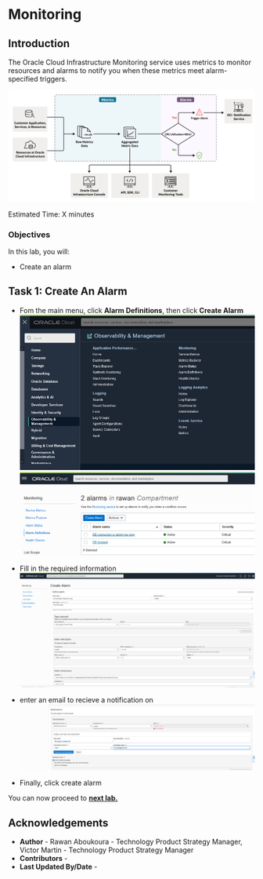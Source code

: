 # Monitoring

## Introduction

The Oracle Cloud Infrastructure Monitoring service uses metrics  to monitor resources and alarms  to notify you when these metrics meet alarm-specified triggers. 

![](images/monitoringOverview.png)

Estimated Time: X minutes

### Objectives

In this lab, you will:
- Create an alarm


## Task 1: Create An Alarm 

- Fom the main menu, click **Alarm Definitions**, then click **Create Alarm**
  ![](images/menu.png)
  ![](images/clickcreate.png)

- Fill in the required information 
 ![](images/createalarm.png)

- enter an email to recieve a notification on 
  ![](images/createalarm1.png)

- Finally, click create alarm

You can now proceed to **[next lab.](simuluation.md)**
## **Acknowledgements**
  - **Author** - Rawan Aboukoura - Technology Product Strategy Manager, Victor Martin - Technology Product Strategy Manager 
  - **Contributors** -
  - **Last Updated By/Date** -
